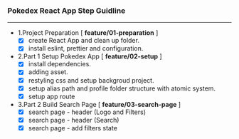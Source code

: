 ### Pokedex React App Step Guidline

---

- 1.Project Preparation [ **feature/01-preparation** ]
  - [x] create React App and clean up folder.
  - [x] install eslint, prettier and configuration.
- 2.Part 1 Setup Pokedex App [ **feature/02-setup** ]
  - [x] install dependencies.
  - [x] adding asset.
  - [x] restyling css and setup backgroud project.
  - [x] setup alias path and profile folder structure with atomic system.
  - [x] setup app route
- 3.Part 2 Build Search Page [ **feature/03-search-page** ]
  - [x] search page - header (Logo and Filters)
  - [x] search page - header (Search)
  - [x] search page - add filters state